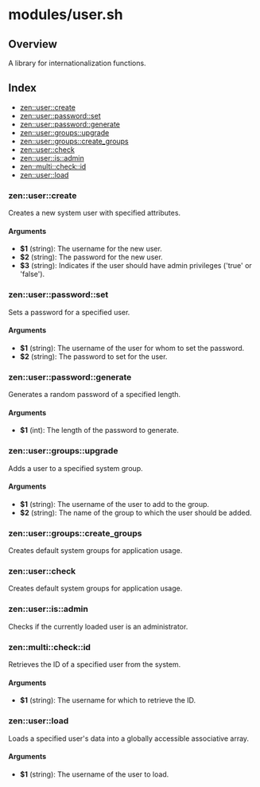 # modules/user.sh

## Overview

A library for internationalization functions.

## Index

* [zen::user::create](#zenusercreate)
* [zen::user::password::set](#zenuserpasswordset)
* [zen::user::password::generate](#zenuserpasswordgenerate)
* [zen::user::groups::upgrade](#zenusergroupsupgrade)
* [zen::user::groups::create_groups](#zenusergroupscreategroups)
* [zen::user::check](#zenusercheck)
* [zen::user::is::admin](#zenuserisadmin)
* [zen::multi::check::id](#zenmulticheckid)
* [zen::user::load](#zenuserload)

### zen::user::create

Creates a new system user with specified attributes.

#### Arguments

* **$1** (string): The username for the new user.
* **$2** (string): The password for the new user.
* **$3** (string): Indicates if the user should have admin privileges ('true' or 'false').

### zen::user::password::set

Sets a password for a specified user.

#### Arguments

* **$1** (string): The username of the user for whom to set the password.
* **$2** (string): The password to set for the user.

### zen::user::password::generate

Generates a random password of a specified length.

#### Arguments

* **$1** (int): The length of the password to generate.

### zen::user::groups::upgrade

Adds a user to a specified system group.

#### Arguments

* **$1** (string): The username of the user to add to the group.
* **$2** (string): The name of the group to which the user should be added.

### zen::user::groups::create_groups

Creates default system groups for application usage.

### zen::user::check

Creates default system groups for application usage.

### zen::user::is::admin

Checks if the currently loaded user is an administrator.

### zen::multi::check::id

Retrieves the ID of a specified user from the system.

#### Arguments

* **$1** (string): The username for which to retrieve the ID.

### zen::user::load

Loads a specified user's data into a globally accessible associative array.

#### Arguments

* **$1** (string): The username of the user to load.

